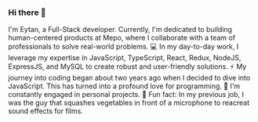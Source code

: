 ### Hi there 👋
I'm Eytan, a Full-Stack developer. Currently, I'm dedicated to building human-centered products at Mepo, where I collaborate with a team of professionals to solve real-world problems.
💻 In my day-to-day work, I leverage my expertise in JavaScript, TypeScript, React, Redux, NodeJS, ExpressJS, and MySQL to create robust and user-friendly solutions.
⚡ My journey into coding began about two years ago when I decided to dive into JavaScript. This has turned into a profound love for programming.
🚀 I'm constantly engaged in personal projects.
🎵 Fun fact: In my previous job, I was the guy that squashes vegetables in front of a microphone to reacreat sound effects for films.




